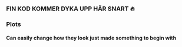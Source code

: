 ### FIN KOD KOMMER DYKA UPP HÄR SNART 🔥

### Plots
#### Can easily change how they look just made something to begin with
